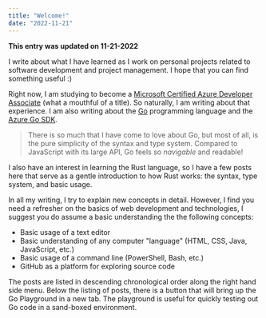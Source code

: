 ```yaml
---
title: "Welcome!"
date: "2022-11-21"
---
```

**This entry was updated on 11-21-2022**

I write about what I have learned as I work on personal projects related to software development and project management. I hope that you can find something useful :)

Right now, I am studying to become a [Microsoft Certified Azure Developer Associate](https://learn.microsoft.com/en-us/certifications/azure-developer/) (what a mouthful of a title). So naturally, I am writing about that experience. I am also writing about the [Go](https://go.dev/) programming language and the [Azure Go SDK](https://github.com/Azure/azure-sdk-for-go).

> There is so much that I have come to love about Go, but most of all, is the pure simplicity of the syntax and type system. Compared to JavaScript with its large API, Go feels so *navigable* and readable!

I also have an interest in learning the Rust language, so I have a few posts here that serve as a gentle introduction to how Rust works: the syntax, type system, and basic usage.

In all my writing, I try to explain new concepts in detail. However, I find you need a refresher on the basics of web development and technologies, I suggest you do assume a basic understanding the the following concepts: 
- Basic usage of a text editor
- Basic understanding of any computer "language" (HTML, CSS, Java, JavaScript, etc.)
- Basic usage of a command line (PowerShell, Bash, etc.)
- GitHub as a platform for exploring source code

The posts are listed in descending chronological order along the right hand side menu. Below the listing of posts, there is a button that will bring up the Go Playground in a new tab. The playground is useful for quickly testing out Go code in a sand-boxed environment.